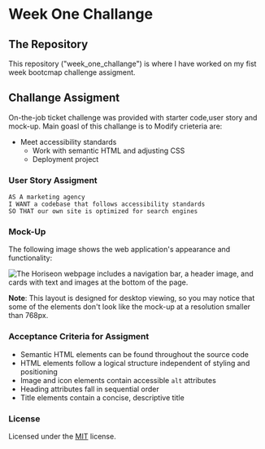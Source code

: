 # Week One Challange

## The Repository

This repository ("week_one_challange") is where I have worked on my fist week bootcmap challenge assigment.

## Challange Assigment 

On-the-job ticket challenge was provided with starter code,user story and mock-up. Main goasl of this challange is to 
Modify crieteria are:
   - Meet accessibility standards
     - Work with semantic HTML and adjusting CSS
      - Deployment project

     
### User Story Assigment 

```
AS A marketing agency
I WANT a codebase that follows accessibility standards
SO THAT our own site is optimized for search engines
```

### Mock-Up

The following image shows the web application's appearance and functionality:

![The Horiseon webpage includes a navigation bar, a header image, and cards with text and images at the bottom of the page.](Assets/01-html-css-git-challenge-demo.png)

**Note**: This layout is designed for desktop viewing, so you may notice that some of the elements don't look like the mock-up at a resolution smaller than 768px.


### Acceptance Criteria for Assigment 

* Semantic HTML elements can be found throughout the source code
* HTML elements follow a logical structure independent of styling and positioning
* Image and icon elements contain accessible `alt` attributes
* Heading attributes fall in sequential order
* Title elements contain a concise, descriptive title


### License
Licensed under the [MIT](https://github.com/microsoft/vscode/blob/main/LICENSE.txt) license.